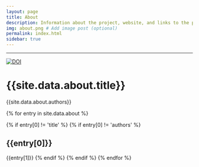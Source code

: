 ```yaml
---
layout: page
title: About
description: Information about the project, website, and links to the paper and SI
img: about.png # Add image post (optional)
permalink: index.html
sidebar: true
---
```


---

[![DOI](https://zenodo.org/badge/74631387.svg)](https://zenodo.org/badge/latestdoi/74631387)

# {{site.data.about.title}}
{{site.data.about.authors}}

{% for entry in site.data.about %}

{% if entry[0] != 'title' %}
{% if entry[0] != 'authors' %}
## {{entry[0]}}
{{entry[1]}}
{% endif %}
{% endif %}
{% endfor %}